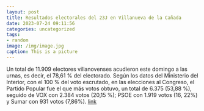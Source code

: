 ```yaml
---
layout: post
title: Resultados electorales del 23J en Villanueva de la Cañada
date: 2023-07-24 09:11:56
categories: uncategorized
tags:
- random
image: /img/image.jpg
caption: This is a picture
---
```

Un total de 11.909 electores villanovenses acudieron este domingo a las urnas, es decir, el 78,61 % del electorado. Según los datos del Ministerio del Interior, con el 100 % del voto escrutado, en las elecciones al Congreso, el Partido Popular fue el que más votos obtuvo, un total de 6.375 (53,88 %), seguido de VOX con 2.384 votos (20,15 %); PSOE con 1.919 votos (16, 22%) y Sumar con 931 votos (7,86%).   [link](https://www.ayto-villacanada.es/tu-ayuntamiento/resultados-electorales-del-23j-en-villanueva-de-la-canada/)
